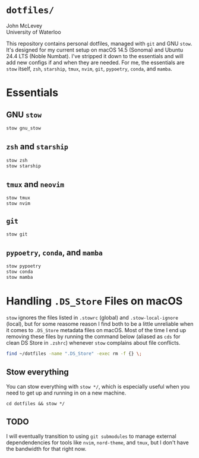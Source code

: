 # `dotfiles/`

John McLevey  
University of Waterloo 

This repository contains personal dotfiles, managed with `git` and GNU `stow`. It's designed for my current setup on macOS 14.5 (Sonoma) and Ubuntu 24.4 LTS (Noble Numbat). I've stripped it down to the essentials and will add new configs if and when they are needed. For me, the essentials are `stow` itself, `zsh`, `starship`, `tmux`, `nvim`, `git`, `pypoetry`, `conda`, and `mamba`.  


# Essentials

## GNU `stow`

```zsh
stow gnu_stow
```

## `zsh` and `starship`

```zsh
stow zsh
stow starship
```

## `tmux` and `neovim`

```zsh
stow tmux
stow nvim 
```

## `git`

```zsh
stow git 
```

## `pypoetry`, `conda`, and `mamba`

```zsh
stow pypoetry
stow conda 
stow mamba
```

# Handling `.DS_Store` Files on macOS

`stow` ignores the files listed in `.stowrc` (global) and `.stow-local-ignore` (local), but for some reasome reason I find both to be a little unreliable when it comes to `.DS_Store` metadata files on macOS. Most of the time I end up removing these files by running the command below (aliased as `cds` for clean DS Store in `.zshrc`) whenever `stow` complains about file conflicts.  

```zsh
find ~/dotfiles -name ".DS_Store" -exec rm -f {} \;
```

## Stow everything

You can stow everything with `stow */`, which is especially useful when you need to get up and running in on a new machine. 

```
cd dotfiles && stow */
```

## TODO

I will eventually transition to using `git submodules` to manage external dependendencies for tools like `nvim`, `nord-theme`, and `tmux`, but I don't have the bandwidth for that right now.

